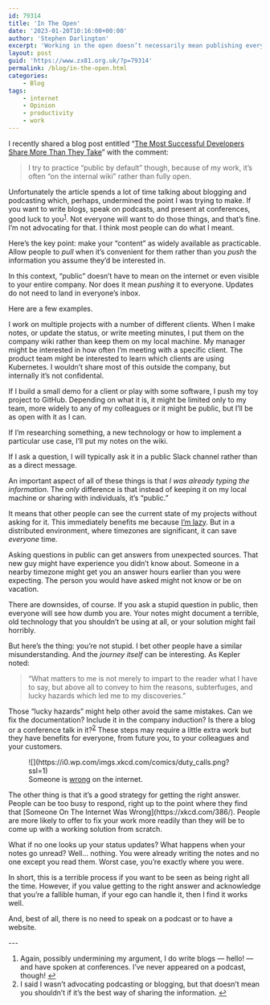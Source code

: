 ```yaml
---
id: 79314
title: 'In The Open'
date: '2023-01-20T10:16:00+00:00'
author: 'Stephen Darlington'
excerpt: 'Working in the open doesn’t necessarily mean publishing everything on the Internet.'
layout: post
guid: 'https://www.zx81.org.uk/?p=79314'
permalink: /blog/in-the-open.html
categories:
    - Blog
tags:
    - internet
    - Opinion
    - productivity
    - work
---
```


<span style="font-size: revert;">I recently shared a blog post entitled “</span>[The Most Successful Developers Share More Than They Take](https://stackoverflow.blog/2020/05/14/the-most-successful-developers-share-more-than-they-take/)<span style="font-size: revert;">” with the comment:</span>

> I try to practice “public by default” though, because of my work, it’s often “on the internal wiki” rather than fully open.

Unfortunately the article spends a lot of time talking about blogging and podcasting which, perhaps, undermined the point I was trying to make. If you want to write blogs, speak on podcasts, and present at conferences, good luck to you<sup>[1](#fn1-26329 "see footnote")</sup>. Not everyone will want to do those things, and that’s fine. I’m not advocating for that. I think most people can do what I meant.

Here’s the key point: make your “content” as widely available as practicable. Allow people to *pull* when it’s convenient for them rather than you *push* the information you assume they’d be interested in.

In this context, “public” doesn’t have to mean on the internet or even visible to your entire company. Nor does it mean *pushing* it to everyone. Updates do not need to land in everyone’s inbox.

Here are a few examples.

I work on multiple projects with a number of different clients. When I make notes, or update the status, or write meeting minutes, I put them on the company wiki rather than keep them on my local machine. My manager might be interested in how often I’m meeting with a specific client. The product team might be interested to learn which clients are using Kubernetes. I wouldn’t share most of this outside the company, but internally it’s not confidental.

If I build a small demo for a client or play with some software, I push my toy project to GitHub. Depending on what it is, it might be limited only to my team, more widely to any of my colleagues or it might be public, but I’ll be as open with it as I can.

If I’m researching something, a new technology or how to implement a particular use case, I’ll put my notes on the wiki.

If I ask a question, I will typically ask it in a public Slack channel rather than as a direct message.

An important aspect of all of these things is that *I was already typing the information*. The *only* difference is that instead of keeping it on my local machine or sharing with individuals, it’s “public.”

It means that other people can see the current state of my projects without asking for it. This immediately benefits me because [I’m lazy](https://perl101.org/terms.html). But in a distributed environment, where timezones are significant, it can save *everyone* time.

Asking questions in public can get answers from unexpected sources. That new guy might have experience you didn’t know about. Someone in a nearby timezone might get you an answer hours earlier than you were expecting. The person you would have asked might not know or be on vacation.

There are downsides, of course. If you ask a stupid question in public, then everyone will see how dumb you are. Your notes might document a terrible, old technology that you shouldn’t be using at all, or your solution might fail horribly.

But here’s the thing: you’re not stupid. I bet other people have a similar misunderstanding. And the *journey itself* can be interesting. As Kepler noted:

> “What matters to me is not merely to impart to the reader what I have to say, but above all to convey to him the reasons, subterfuges, and lucky hazards which led me to my discoveries.”

Those “lucky hazards” might help other avoid the same mistakes. Can we fix the documentation? Include it in the company induction? Is there a blog or a conference talk in it?<sup>[2](#fn2-26329 "see footnote")</sup> These steps may require a little extra work but they have benefits for everyone, from future you, to your colleagues and your customers.

<figure class="wp-block-image alignleft">![](https://i0.wp.com/imgs.xkcd.com/comics/duty_calls.png?ssl=1)<figcaption class="wp-element-caption">Someone is <span style="text-decoration: underline;">wrong</span> on the internet.</figcaption></figure>The other thing is that it’s a good strategy for getting the right answer. People can be too busy to respond, right up to the point where they find that [Someone On The Internet Was Wrong](https://xkcd.com/386/). People are more likely to offer to fix your work more readily than they will be to come up with a working solution from scratch.

What if no one looks up your status updates? What happens when your notes go unread? Well… nothing. You were already writing the notes and no one except you read them. Worst case, you’re exactly where you were.

In short, this is a terrible process if you want to be seen as being right all the time. However, if you value getting to the right answer and acknowledge that you’re a fallible human, if your ego can handle it, then I find it works well.

And, best of all, there is no need to speak on a podcast or to have a website.

<div class="footnotes">---

1. Again, possibly undermining my argument, I do write blogs — hello! — and have spoken at conferences. I’ve never appeared on a podcast, though! [↩︎](#fnr1-26329 "return to article")
2. I said I wasn’t advocating podcasting or blogging, but that doesn’t mean you shouldn’t if it’s the best way of sharing the information. [↩︎](#fnr2-26329 "return to article")

</div>